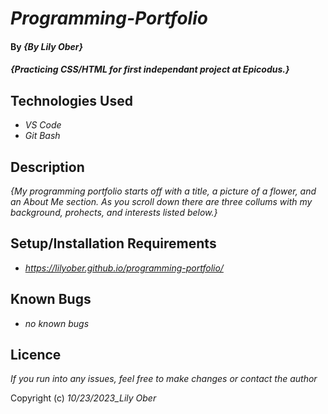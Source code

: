 # _Programming-Portfolio_

#### By _**{By Lily Ober}**_

#### _{Practicing CSS/HTML for first independant project at Epicodus.}_

## Technologies Used

* _VS Code_
* _Git Bash_

## Description

_{My programming portfolio starts off with a title, a picture of a flower, and an About Me section. As you scroll down there are three collums with my background, prohects, and interests listed below.}_

## Setup/Installation Requirements

* _https://lilyober.github.io/programming-portfolio/_

## Known Bugs

* _no known bugs_

## Licence
_If you run into any issues, feel free to make changes or contact the author_

Copyright (c) _10/23/2023_Lily Ober_
